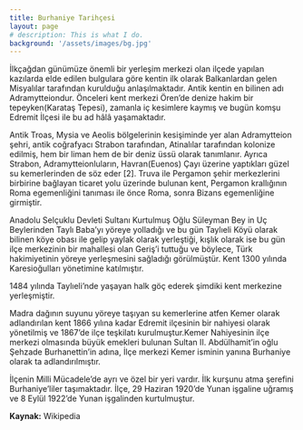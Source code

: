 ```yaml
---
title: Burhaniye Tarihçesi
layout: page
# description: This is what I do.
background: '/assets/images/bg.jpg'
---
```


İlkçağdan günümüze önemli bir yerleşim merkezi olan ilçede yapılan kazılarda elde edilen bulgulara göre kentin ilk olarak Balkanlardan gelen Misyalılar tarafından kurulduğu anlaşılmaktadır. Antik kentin en bilinen adı Adramytteiondur. Önceleri kent merkezi Ören’de denize hakim bir tepeyken(Karataş Tepesi), zamanla iç kesimlere kaymış ve bugün komşu Edremit İlçesi ile bu ad hâlâ yaşamaktadır.

Antik Troas, Mysia ve Aeolis bölgelerinin kesişiminde yer alan Adramytteion şehri, antik coğrafyacı Strabon tarafından, Atinalılar tarafından kolonize edilmiş, hem bir liman hem de bir deniz üssü olarak tanımlanır. Ayrıca Strabon, Adramytteionluların, Havran(Euenos) Çayı üzerine yaptıkları güzel su kemerlerinden de söz eder [2]. Truva ile Pergamon şehir merkezlerini birbirine bağlayan ticaret yolu üzerinde bulunan kent, Pergamon krallığının Roma egemenliğini tanıması ile önce Roma, sonra Bizans egemenliğine girmiştir.

Anadolu Selçuklu Devleti Sultanı Kurtulmuş Oğlu Süleyman Bey in Uç Beylerinden Taylı Baba’yı yöreye yolladığı ve bu gün Taylıeli Köyü olarak bilinen köye obası ile gelip yaylak olarak yerleştiği, kışlık olarak ise bu gün ilçe merkezinin bir mahallesi olan Geriş’i tuttuğu ve böylece, Türk hakimiyetinin yöreye yerleşmesini sağladığı görülmüştür. Kent 1300 yılında Karesioğulları yönetimine katılmıştır.

1484 yılında Taylıeli’nde yaşayan halk göç ederek şimdiki kent merkezine yerleşmiştir.

Madra dağının suyunu yöreye taşıyan su kemerlerine atfen Kemer olarak adlandırılan kent 1866 yılına kadar Edremit ilçesinin bir nahiyesi olarak yönetilmiş ve 1867’de ilçe teşkilatı kurulmuştur.Kemer Nahiyesinin ilçe merkezi olmasında büyük emekleri bulunan Sultan II. Abdülhamit’in oğlu Şehzade Burhanettin’in adına, İlçe merkezi Kemer isminin yanına Burhaniye olarak ta adlandırılmıştır.

İlçenin Milli Mücadele’de ayrı ve özel bir yeri vardır. İlk kurşunu atma şerefini Burhaniye’liler taşımaktadır. İlçe, 29 Haziran 1920’de Yunan işgaline uğramış ve 8 Eylül 1922’de Yunan işgalinden kurtulmuştur.

**Kaynak:** Wikipedia